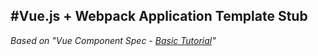 #Vue.js + Webpack Application Template Stub
---
*Based on "Vue Component Spec - [Basic Tutorial][1]"*

[1]: http://vuejs.github.io/vue-loader/start/tutorial.html "Vue Component Spec- Basic Tutorial"